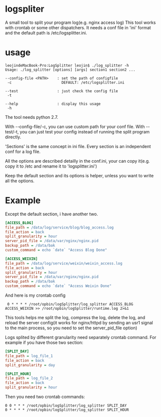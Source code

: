 # logspliter
A small tool to split your program log(e.g. nginx access log)
This tool works with crontab or some other dispatchers.
It needs a conf file in 'ini' format and the default path is /etc/logsplitter.ini.

# usage
```shell
leojindeMacBook-Pro:LogSplitter leojin$ ./log_splitter -h
Usage: ./log_splitter [options] [args] section1 section2 ...

--config-file <PATH>    : set the path of configfile
 -c                       DEFAULT: /etc/logsplitter.ini

--test                  : just check the config file
 -t

--help                  : display this usage
 -h
```

The tool needs python 2.7.

With --config-file/-c, you can use custom path for your conf file.
With --test/-t, you can just test your config instead of running the split program directly.

'Sections' is the same concept in ini file.
Every section is an independent conf for a log file.

All the options are described detailly in the conf.ini, your can copy it(e.g. copy it to /etc and rename it to 'logsplitter.ini')

Keep the default section and its options is helper, unless you want to write all the options.

# Example

Except the default section, i have another two.

```ini
[ACCESS_BLOG]
file_path = /data/log/service/blog/blog_access.log
file_action = back
split_granularity = hour
server_pid_file = /data/var/nginx/nginx.pid
backup_path = /data/bak
custom_command = echo `date` "Access Blog Done"

[ACCESS_WEIXIN]
file_path = /data/log/service/weixin/weixin_access.log
file_action = back
split_granularity = hour
server_pid_file = /data/var/nginx/nginx.pid
backup_path = /data/bak
custom_command = echo `date` "Access Weixin Done"
```

And here is my crontab config

```shell
 0 * * * * /root/opbin/logSplitter/log_splitter ACCESS_BLOG ACCESS_WEIXIN >> /root/opbin/logSplitter/runtime.log 2>&1
```

This tools helps me split the log, compress the log, delete the log, and reload the server config(it works for nginx/httpd by sending an usr1 signal to the main process, so you need to set the server_pid_file option)

Logs splited by different granularity need separately crontab command.
For example if you have those two section:

```ini
[SPLIT_DAY]
file_path = log_file_1
file_action = back
split_granularity = day

[SPLIT_HOUR]
file_path = log_file_2
file_action = back
split_granularity = hour
```

Then you need two crontab commands:

```shell
0 0 * * * /root/opbin/logSplitter/log_splitter SPLIT_DAY
0 * * * * /root/opbin/logSplitter/log_splitter SPLIT_HOUR
```



